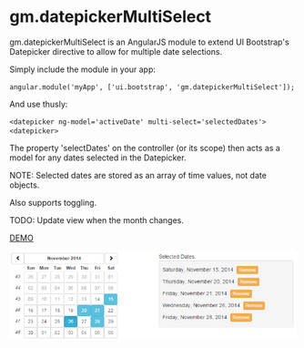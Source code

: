 gm.datepickerMultiSelect
========================

gm.datepickerMultiSelect is an AngularJS module to extend UI Bootstrap's Datepicker directive to allow for multiple date selections.

Simply include the module in your app:

    angular.module('myApp', ['ui.bootstrap', 'gm.datepickerMultiSelect']);

And use thusly:

    <datepicker ng-model='activeDate' multi-select='selectedDates'><datepicker>
  
The property 'selectDates' on the controller (or its scope) then acts as a model for any dates selected in the Datepicker.

NOTE: Selected dates are stored as an array of time values, not date objects.

Also supports toggling.

TODO: Update view when the month changes.

<a href='http://plnkr.co/edit/X7josME8hpIgJDt3IibG?p=preview'>DEMO</a>

![Alt text](screenshot.png "Screenshot")
